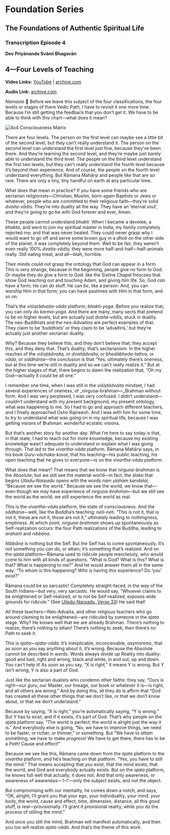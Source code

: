 # Foundation Series

## The Foundations of Authentic Spiritual Life

### Transcription Episode 4

**Dev Priyānanda Svāmī Bhagavān**

## 4—Four Levels of Teaching

**Video Links:** [YouTube](https://www.youtube.com/watch?v=72eEOQyO8ks&list=PL8s1kPtHmCZKmgES4E6Lnrqu9Sdt4_786&index=4) | [archive.com](https://archive.org/download/foundation-series-dharmasar/Foundations%204%E2%80%94Four%20Levels%20of%20Teaching.m4a)

**Audio Link:** [archive.com](https://archive.org/download/foundation-series-dharmasar/Foundations%201%E2%80%94Skillful%20Living.m4a)

_Namaste_ 🙏 Before we leave this subject of the four classifications, the four levels or stages of there Vedic Path, I have to revisit it one more time. Because I’m still getting the feedback that you don’t get it. We have to be able to think with this chart—what does it mean?

![4x4 Consciousness Matrix](/art/4x4matrix,jpg)

There are four levels. The person on the first level can maybe see a little bit of the second level, but they can’t really understand it. The person on the second level can understand the first level just fine, because they’ve been there. And they’re learning the second level, and they’re maybe just barely able to understand the third level. The people on the third level understand the first two levels, but they can’t really understand the fourth level because it’s beyond their experience. And of course, the people on the fourth level understand everything. But Rāmana Mahārṣi and people like that are so rare. There are only a tiny, tiny handful on earth at any particular time.

What does that mean in practice? If you have some friends who are sectarian religionists—Christian, Muslim, born-again Baptists or Jews or whatever, people who are committed to their religious faith—they’re solid _dvaita-vādīs_. They’re into duality all the way. They have an ‘eternal soul’, and they’re going to go be with God forever and ever, Amen.

These people cannot understand _bhakti_. When I became a devotee, a _bhakta_, and went to join my spiritual master in India, my family completely rejected me; and that was never healed. They could never grasp why I would want to go off and serve some brown guy in a _dhoti_ on the other side of the planet; it was completely beyond them. Well to be fair, they weren’t even really 100% _dvaita-vādīs_; they were more half-and-half—half-animals really. Still eating meat, and all—blah, horrible.

Their minds could not grasp the ontology that God can appear in a form. This is very strange, because in the beginning, people give no form to God. Or maybe they do give a form to God: like the Sistine Chapel frescoes that show God reaching out and touching Adam, and giving him life. So, God _can_ have a form; He can _do_ stuff. He can _be_, like a person. And, you can worship Him in that form; you can have pastimes with Him in that form, and so on.

That’s the _viśiṣṭādvaita-vāda_ platform, _bhakti-yoga_. Before you realize that, you can only do _karma-yoga_. And there are many, many sects that pretend to be on higher levels, but are actually just _dvaita-vādīs,_ stuck in duality. The neo-Buddhists and the neo-Advaitins are perfect examples of that. They claim to be ‘buddhists’ or they claim to be ‘advaitins,’ but they’re actually just another sectarian duality.

Why? Because they believe this, and they don’t believe that; they accept this, and they deny that. That’s duality; that’s sectarianism. In the higher reaches of the _viśiṣṭādvaita,_ or _dvaitādvaita_, or _bhedābheda-tattva_, or _vāda_, or _siddhānta_—the conclusion is that “Yes, ultimately there’s oneness, but at this time we’re still in duality and so we can’t really realize it.” But at the higher stages of that, there begins to dawn the realization that, “Oh my God—actually it _could_ be all one.”

I remember one time, when I was still in the _viśiṣṭādvaita_ mindset, I had several experiences of oneness, of _nirguṇa-brahman—_Brahman without form. And I was very perplexed, I was very confused. I didn’t understand—_couldn’t_ understand with my present background, my present ontology, what was happening to me. So I had to go and approach different teachers, and I finally approached Osho Rajneesh. And I was with him for some time, to try to understand what was going on in my spiritual life, because I was getting visions of Brahman: wonderful ecstatic visions.

But that’s another story for another day. What I’m here to say today is that, in that state, I had to reach out for more knowledge, because my existing knowledge wasn’t adequate to understand or explain what I was going through. That led to the _vivartha-vāda_ platform. Rāmana Mahārṣi says, in his book _Guru-vāchaka-kovai_, that his teaching—his public teaching, his open teaching that he gives to everyone—is on the _vivartha-vāda_ platform.

What does that mean? That means that we _know_ that _nirguṇa-brahman_ is the Absolute; but we still see the material world—in fact, the _śloka_ that begins _Ulladu-Narpadu_ opens with the words _nam ulaham kandalal_, “Because we see the world.” Because we see the world, we know that—even though we may have experience of _nirguṇa-brahman_—but we still see the world as the world; we still experience the world as real.

This is the _vivartha-vāda_ platform, the state of consciousness. And the _sādhana_—well, like the Buddha’s teaching: _neti-neti_. “This is not it, that is not it, these are not it, those are not it,” ultimately leading to nothingness, emptiness. At which point, _nirguṇa-brahman_ shows up spontaneously as Self-realization occurs: the four Path realizations of the Buddha, leading to _arahant_ and _nibbāna_.

_Nibbāna_ is nothing but the Self. But the Self has to come spontaneously. It’s not something you can do, or attain; it’s something that’s realized. And on the _ajata_ platform—Rāmana used to ridicule people mercilessly, who would come to him with all kinds of questions. “What is God? What is this? What is that? What is happening to me?” And he would answer them all in the same way: “To _whom_ is this happening? _Who_ is having this experience? Do ‘you’ exist?”

Rāmana could be so sarcastic! Completely straight-faced, in the way of the South Indians—but very, very sarcastic. He would say, “Whoever claims to be enlightened or Self-realized, or to not be Self-realized, exposes wide grounds for ridicule.” (See [Ulladu-Narpadu, Verse 33](https://www.youtube.com/watch?v=kII6oldW6zg&list=PL8s1kPtHmCZKnt2vmKmxNg8rDFeN51caU&index=35&t=85s)) He said that!

All these teachers—Neo-Advaita, and other religious teachers who go around claiming to be enlightened—are ridiculed by someone in the _ajata_ stage. Why? He knows well that we are already Brahman. There’s nothing to realize; there’s nothing to attain! There’s nothing to seek; then there’s no Path to seek it.

This is _ajata—ajata-vāda_. It’s inexplicable, inconceivable, oxymoronic, that as soon as you say anything about it, it’s wrong. Because the Absolute cannot be described in words. Words always divide up Reality into duality: good and bad, right and wrong, black and white, in and out, up and down. You can’t help it! As soon as you say, “X is right,” it means Y is wrong. But Y isn’t wrong; Y is also a part of God.

Just like the sectarian dualists who condemn other faiths: they say, “Ours is right—our _guru_, our Master, our lineage, our book or whatever it is—is right, and all others are wrong.” And by doing this, all they do is affirm that “God has created all these other things that we don’t like, or that we don’t know about, or that we don’t understand.”

Because by saying, “X is right,” you’re automatically saying, “Y is wrong.” But Y has to exist; and if it exists, it’s part of God. That’s why people on the _ajata_ platform say, “The world is perfect; the world is alright just the way it is.” And everybody else is going, “No, we have to improve things, we need to be faster, or richer, or thinner,” or something. But “We have to _attain_ something; we have to make _progress!_ We have to get there, there has to be a _Path!_ Cause and effect!”

Because we see like this, Rāmana came down from the _ajata_ platform to the _vivartha_ platform, and he’s teaching on that platform. “Yes, you have to still the mind.” That means accepting that you exist, that the mind exists, that the world, and God and everybody actually exists. But on the _ajata_ platform, he knows full well that actually, it does not. And that only awareness, or awareness of awareness—‘I-I’—only the subject exists, and not the object.

But compromising with our mentality, he comes down a notch, and says, “OK, alright, I’ll grant you that your ego, your individuality, your mind, your body, the world, cause and effect, time, dimension, distance, all this good stuff, is real—provisionally. I’ll grant it provisional reality, while you do the process of stilling the mind.”

And once you still the mind, Brahman will manifest automatically, and then you too will realize _ajata-vāda_. And that’s the theme of this work.
